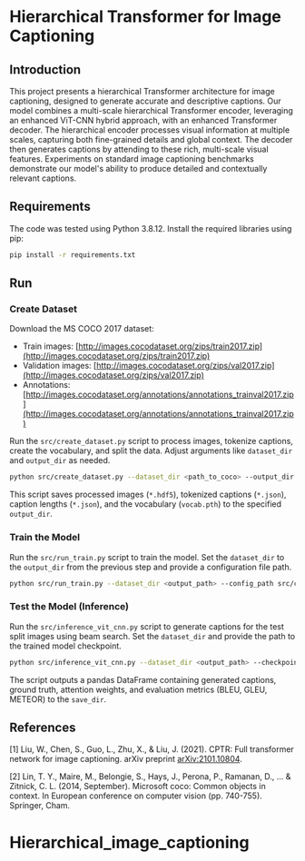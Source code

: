 # Hierarchical Transformer for Image Captioning

## Introduction

This project presents a hierarchical Transformer architecture for image captioning, designed to generate accurate and descriptive captions. Our model combines a multi-scale hierarchical Transformer encoder, leveraging an enhanced ViT-CNN hybrid approach, with an enhanced Transformer decoder. The hierarchical encoder processes visual information at multiple scales, capturing both fine-grained details and global context. The decoder then generates captions by attending to these rich, multi-scale visual features. Experiments on standard image captioning benchmarks demonstrate our model's ability to produce detailed and contextually relevant captions. 

## Requirements

The code was tested using Python 3.8.12. Install the required libraries using pip:

```bash
pip install -r requirements.txt
```

## Run

### Create Dataset

Download the MS COCO 2017 dataset:
- Train images: [http://images.cocodataset.org/zips/train2017.zip](http://images.cocodataset.org/zips/train2017.zip)
- Validation images: [http://images.cocodataset.org/zips/val2017.zip](http://images.cocodataset.org/zips/val2017.zip)
- Annotations: [http://images.cocodataset.org/annotations/annotations_trainval2017.zip](http://images.cocodataset.org/annotations/annotations_trainval2017.zip)

Run the `src/create_dataset.py` script to process images, tokenize captions, create the vocabulary, and split the data. Adjust arguments like `dataset_dir` and `output_dir` as needed.

```bash
python src/create_dataset.py --dataset_dir <path_to_coco> --output_dir <output_path> [OTHER_ARGUMENTS]
```

This script saves processed images (`*.hdf5`), tokenized captions (`*.json`), caption lengths (`*.json`), and the vocabulary (`vocab.pth`) to the specified `output_dir`.

### Train the Model

Run the `src/run_train.py` script to train the model. Set the `dataset_dir` to the `output_dir` from the previous step and provide a configuration file path.

```bash
python src/run_train.py --dataset_dir <output_path> --config_path src/config.json [OTHER_ARGUMENTS]
```


### Test the Model (Inference)

Run the `src/inference_vit_cnn.py` script to generate captions for the test split images using beam search. Set the `dataset_dir` and provide the path to the trained model checkpoint.

```bash
python src/inference_vit_cnn.py --dataset_dir <output_path> --checkpoint_name <checkpoint_file.pth> --save_dir <results_dir> [OTHER_ARGUMENTS]
```

The script outputs a pandas DataFrame containing generated captions, ground truth, attention weights, and evaluation metrics (BLEU, GLEU, METEOR) to the `save_dir`.

## References

<a id="1">[1]</a> Liu, W., Chen, S., Guo, L., Zhu, X., & Liu, J. (2021). CPTR: Full transformer network for image captioning. arXiv preprint [arXiv:2101.10804](https://arxiv.org/abs/2101.10804).

<a id="2">[2]</a> Lin, T. Y., Maire, M., Belongie, S., Hays, J., Perona, P., Ramanan, D., ... & Zitnick, C. L. (2014, September). Microsoft coco: Common objects in context. In European conference on computer vision (pp. 740-755). Springer, Cham.
# Hierarchical_image_captioning
